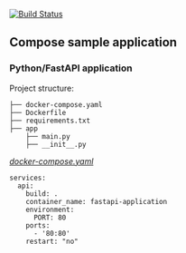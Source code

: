 [![Build Status](https://143.198.251.8/buildStatus/icon?job=simpleproj)](https://143.198.251.8/job/simpleproj/)
## Compose sample application
### Python/FastAPI application

Project structure:
```
├── docker-compose.yaml
├── Dockerfile
├── requirements.txt
├── app
    ├── main.py
    ├── __init__.py

```

[_docker-compose.yaml_](docker-compose.yaml)
```
services:
  api:
    build: .
    container_name: fastapi-application
    environment:
      PORT: 80
    ports:
      - '80:80'
    restart: "no"

```


